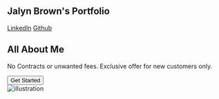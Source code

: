 ## __Jalyn Brown's Portfolio__
<!DOCTYPE html>
<html lang="en">
<head>
  <meta charset="UTF-8">
  <meta name="viewport" content="width=device-width, initial-scale=1.0">
</head>
<body>
  <nav>
    <div class="nav-items">
      <a href="https://www.linkedin.com/in/jalyn-brown-6b1944293/">LinkedIn</a>
      <a href="https://github.com/jb-18">Github</a>
    </div> 
  </nav>
  <section class="hero">
    <div class="hero-container">
      <div class="column-left">
        <h1>All About Me</h1>
        <p> No Contracts or unwanted fees. Exclusive offer for new customers only.</p>
        <button>Get Started</button>
      </div>
      <div class="Column-right">
        <img src="![IMG_0443](https://github.com/user-attachments/assets/72b70e8b-c605-4292-8224-27819a077930)
" alt="illustration" class="hero-image"/>
    </div>
  </section>
</body>
</html>

